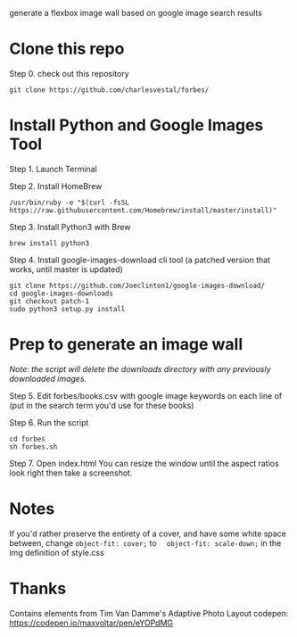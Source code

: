 generate a flexbox image wall based on google image search results 

# Clone this repo

Step 0. check out this repository

`git clone https://github.com/charlesvestal/forbes/`

# Install Python and Google Images Tool

Step 1. Launch Terminal

Step 2. Install HomeBrew

`/usr/bin/ruby -e "$(curl -fsSL https://raw.githubusercontent.com/Homebrew/install/master/install)"`

Step 3. Install Python3 with Brew

`brew install python3`

Step 4. Install google-images-download cli tool (a patched version that works, until master is updated)

```
git clone https://github.com/Joeclinton1/google-images-download/
cd google-images-downloads
git checkout patch-1
sudo python3 setup.py install
```

# Prep to generate an image wall 

*Note: the script will delete the downloads directory with any previously downloaded images.*

Step 5. Edit forbes/books.csv with google image keywords on each line of (put in the search term you'd use for these books)

Step 6. Run the script
```
cd forbes
sh forbes.sh
```

Step 7. Open index.html
You can resize the window until the aspect ratios look right then take a screenshot.

# Notes

If you'd rather preserve the entirety of a cover, and have some white space between, change `object-fit: cover;` to `  object-fit: scale-down;` in the img definition of style.css

# Thanks

Contains elements from Tim Van Damme's Adaptive Photo Layout codepen: https://codepen.io/maxvoltar/pen/eYOPdMG
